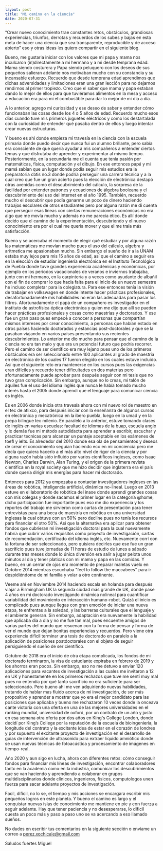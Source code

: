 ```yaml
---
layout: post
title: "Mi camino en la ciencia"
date: 2020-07-31
---
```

“Crear nuevo conocimiento trae constantes retos, obstáculos, 
grandiosas experiencias, triunfos, derrotas y recuerdos de los subes y bajas 
en esta meta de hacer una ciencia que sea transparente, reproducible 
y de acceso abierto” eso y otras ideas les quiero compartir en el siguiente blog.
 
Bueno, me gustaria iniciar con los valores que mi papa y mama
nos inculcaron (in)directamente a mi hermano y a mi desde temprana edad.
Mama siendo costurera y Papa siendo peluquero con los 
deseos de sus pequeños salieran adelante nos motivaban mucho
con su constancia y su incansable esfuerzo. 
Recuerdo que desde temprana edad aprendimos que dichas adversidades
y limitaciones eran una gran lección para no dejarnos rendirnos
al primer tropiezo. Creo que el saber que mama y papa estaban dando lo
mejor de ellos para que tuviéramos alimentos en la mesa y acceso 
a educación era para mi el combustible para dar lo mejor de mi dia a dia. 

A lo anterior, agrego mi curiosidad y ese deseo de saber y entender cómo 
funcionaban las cosas desde los 4 o 5 años de edad. 
Recuerdo mucho esos días cuando tuve mis primeros juguetes eléctricos
y como los destartalada con la curiosidad de entender qué pasaba 
dentro de ellos y luego intentar crear nuevas estructuras.

Y bueno es ahí donde empieza mi travesía en la ciencia con la escuela primaria 
donde puedo decir que nunca fui un alumno brillante, pero sabía era consciente 
de que quería ayudar a mis compañeros a entender ciertos temas y que disfrutaba 
de aprender y experimentar al mismo tiempo. Posteriormente, en la secundaria 
me di cuenta que tenía pasión por matemáticas, física, computación y el dibujo. 
En ese entonces papá y mi mamá sabían que un lugar donde podia seguir mis estudios 
era la preparatoria cbtis no.3 donde podría perseguir una carrera técnica y a 
la cual creo que fue un gran acierto pues la elección de electrónica destapó 
otras avenidas como el descubrimiento del cálculo, la sorpresa de la facilidad 
por entender patrones y ecuaciones de álgebra booleana y el descubrimiento 
del uso del internet en el año 1995. 
También, recuerdo mucho el descubrir que podía ganarme un poco de dinero 
haciendo trabajos escolares de otros estudiantes pero por alguna razón 
me di cuenta que perseguir esas líneas con ciertas remuneraciones económicas 
no era algo que me movía mucho y además no me parecía ético. Es allí donde 
decido que el camino de la experimentación, descubriendo y el nuevo conocimiento
era por el cual me quería mover y que el me traia más satisfacción. 

Bueno y se acercaba el momento de
elegir qué estudiar y por alguna razón las matemáticas me movían mucho 
pues el uso del cálculo, algebra y aritmetica me apasionaban mucho. 
Sin embargo el sueño de ir a la UNAM estaba muy lejos para mis 15 años de edad, 
así que el camino a seguir era en la elección de estudiar ingeniería electrónica
en el Instituto Tecnológico de Puebla donde tuve grandes experiencia 
académicas y económicas, por ejemplo en los periodos vacacionales de veranos
e inviernos trabajaba, junto con mi hermano, en la carpintería y a veces 
como ayudante de albañil con el fin de comprar lo que hacía falta 
para el inicio de un nuevo semestre he incluso completar para la colegiatura.
Para ese entonces tenía la visión de trabajar en volkswagen
en donde intente hacer prácticas profesionales, desafortunadamente
mis habilidades no eran las adecuadas para pasar los filtros.
Afortunadamente el papá de un compañero es investigador 
en el instituto de astrofísica óptica electrónica y quien
me dijo que allí se pueden hacer prácticas profesionales 
y cosas como maestrías y doctorados.
Y ese fue un gran paso pues empecé a conocer a personas
que compartían mismos intereses por crear conocimiento, 
a personas que habían estado en otros países haciendo doctorados
y estancias post-doctorales y que se la pasaban viajando en
varios países presentando sus recientes descubrimientos.
Lo anterior me dio mucho para pensar que el
camino de la ciencia no era tan malo y que era 
un potencial futuro que podría recorrer.
Pero el camino de ser científico era muy lejano 
pues uno de los primeros obstáculos era ser 
seleccionado entre 100 aplicantes al grado de 
maestría en electrónica de los cuales 17 fueron elegido 
en los cuales estuve incluido.
Así que el siguiente reto era mantenerse en los cursos 
pues las exigencias eran difíciles y recuerdo tener 
dificultades en dos materias pero afortunadamente 
puede aprobar para después seguir con mi tesis que no tuvo 
gran complicación. Sin embargo, aunque no lo creas, 
mi talón de aquiles fue el uso del idioma inglés que nunca le había 
tomado mucho interés hasta el 2005 donde aprendí que el lenguaje para 
comunicar ciencia es inglés. 

Es en 2006 donde inicia otra travesía ahora con mi nuevo rol
de maestro en el tec de atlixco, para después iniciar con 
la enseñanza de algunos cursos en electrónica y mecatrónica 
en la ibero puebla, luego en la umad y en la prepa
bilingue tec milenio. En paralelo a lo anterior, estuve
tomando clases de inglés en varias escuelas: facultad de idiomas 
de la buap, escuela anglo y lo demás fue mi método
autodidacta para aprender a escribir, escuchar y practicar 
tecnicas para alcanzar un puntaje aceptable en los exámenes 
de toefl y ielts. 
Es alrededor del 2010 donde esa ola de pensamientos y 
deseos de crear el conocimiento seguían haciendo eco en mi 
conciencia pero me decía que quiera hacerlo a el más alto nivel 
de rigor de la ciencia y por alguna razón había sido influido 
por varios científicos ingleses, como Isaac Newton, Charles Darwin, 
Alan Turing, y el origen de la primera revista científica 
en la royal society que me hizo decidir que inglaterra 
era el país donde quería dirigir mis energías para hacer 
mi doctorado.

Entonces para 2012 ya empezaba a contactar investigadores 
ingleses en las áreas de robótica, inteligencia artificial, 
dinámica no-lineal. Luego en 2013 estuve en el laboratorio
de robótica del inaoe donde aprendí grandes cosas con mis colegas
y donde sacamos el primer lugar en la categoría @home, dicho
participación fue importante pues eso me dio experiencia 
y los reportes del trabajo me sirvieron como cartas
de presentación para tener entrevistas 
para una beca de maestría en robótica en una universidad inglesas la cual 
obtuve con un 50% pero decline pues no tenía los recursos para financiar 
el otro 50%. Así que la alternativa era aplicar para obtener
fondos que cubrieran mi investigación doctoral para la cual 
nuevamente habría que cubrir varios requisitos como 
proyecto de investigación, cartas de recomendación, certificado
del idioma inglés, etc. Nuevamente corrí con la fortuna de ser
seleccionado, pero quisiera decirles que ese fue un gran 
sacrificio pues tuve jornadas de 11 horas de estudio de 
lunes a sábado durante tres meses donde lo única diversión 
era salir a jugar pelota unos minutos al dia y tener platicas
con mi mama y papa en las comidas.
Y bueno, en un cerrar de ojos era momento de preparar
maletas vuelo en Octobre 2014 mientras escuchaba 
"feel to follow the maccabees" para ir despidiéndome 
de mi familia y volar a otro continente. 

Veeme ahí en Noviembre 2014 haciendo escala en holanda para 
después viajar a Birmingham UK la segunda ciudad más grande
de UK, donde pase 4 años en mi doctorado investigando 
dinámica nolineal para cuantificar variabilidad del movimiento
en interacción humano-robot. Quizá el inicio es complicado
pues aunque llegas con gran emoción de iniciar una nueva etapa,
te enfrentas a la soledad, y las barreras culturales
que el lenguaje y el ambiente generan. Sin embargo, adaptación
era nuevamente la habilidad que aplicaba dia a dia y no me fue
tan mal, pues encuentre amigos de varias partes del mundo que
resuenan con tu forma de pensar y forma de ver el mundo que
dejan bonitas experiencias y recuerdos. 
Pero viene otra experiencia difícil
terminar una tesis de doctorado en paralelo a la aplicación 
de posiciones postdoctorales con el objeto de seguir 
persiguiendo el sueño de ser científico. 

Octubre de 2018 era el inicio de otra etapa complicada, los fondos
de mi doctorado terminaron, la visa de estudiante expiraba en 
febrero de 2019 y los ahorros eran pocos. Sin embargo, eso no
me detuvo a enviar 120 aplicaciones para vacantes de investigación
a las cuales me invitaron a 12 en UK y honestamente en los primeros
rechazos que tuve me sentí muy mal pues no entendía por qué 
tanto sacrificio no era suficiente para ser seleccionado. Pero 
bueno ahi me ven adquiriendo nuevas habilidades, tratando
de hablar mas fluido acerca de mi investigación, de ser 
más propositivo y aprender a mostrar que yo era el mejor candidato
para las posiciones que aplicaba y bueno me rechazaron 
10 veces donde la onceava cante victoria con una oferta en una
de las mejores universidades en el ranking mundial, universidad 
de oxford, por un contrato de un año y justo en esa
semana otra oferta por dos años en King's College London, 
donde decidí por King’s College por la reputación de la escuela
de bioingeniería, la longitude del contrato y la excitante idea 
de estar en el corazón de londres y por supuesto el excitante 
proyecto de investigación en el desarrollo de guías de intervención 
de ultrasonido para extraer líquido amniótico donde se usan nuevas 
técnicas de fotoacústica y procesamiento de imágenes en tiempo-real.

Año 2020 y aun sigo en lucha, ahora con diferentes retos: 
cómo conseguir fondos para financiar mis líneas de investigación, 
encontrar colaboradores tanto en la academia como en la industria,
comunicar los descubrimientos que se van haciendo
y aprendiendo a colaborar en grupos multidisciplinarios
donde clínicos, ingenieros, físicos, computologos
unen fuerza para sacar adelante proyectos de investigación.

Facil, dificil, no lo se, el tiempo y mis acciones se encargara escribir 
mis pequeños logros en este planeta. 
Y bueno el camino es largo y el conquistar nuevas islas 
de conocimiento me mantiene en pie y con fuerza a seguir
adelante. Hay que tener paciencia y no desesperarse, 
lo dificil cuesta un poco más y paso a paso uno se va acercando
a eso llamado sueños.

No dudes en escribir tus comentarios en la siguiente sección o 
enviame un correo a perez.xochicale@gmail.com

Saludos fuertes
Miguel

